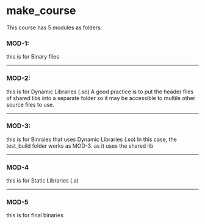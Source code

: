 # make_course

This course has 5 modules as folders:

### MOD-1:
this is for Binary files
____
### MOD-2:
this is for Dynamic Libraries (.so)
A good practice is to put the header files of shared libs into a separate folder so it may be accessible to multile other source files to use.
___
### MOD-3:
this is for Binraies that uses Dynamic Libraries (.so)
In this case, the test_build folder works as MOD-3. as it uses the shared lib
___
### MOD-4
this is for Static Libraries (.a)
___
### MOD-5
this is for final binaries

